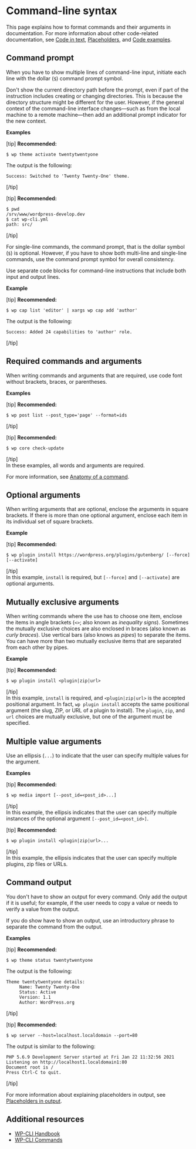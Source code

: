 # Command-line syntax

This page explains how to format commands and their arguments in documentation. For more information about other code-related documentation, see [Code in text](https://make.wordpress.org/docs/style-guide/developer-content/code-in-text/), [Placeholders](https://make.wordpress.org/docs/style-guide/developer-content/placeholders/), and [Code examples](https://make.wordpress.org/docs/style-guide/developer-content/code-examples/).

## Command prompt

When you have to show multiple lines of command-line input, initiate each line with the dollar (`$`) command prompt symbol.

Don't show the current directory path before the prompt, even if part of the instruction includes creating or changing directories. This is because the directory structure might be different for the user. However, if the general context of the command-line interface changes—such as from the local machine to a remote machine—then add an additional prompt indicator for the new context.

**Examples**  

[tip] **Recommended:**  
```shell
$ wp theme activate twentytwentyone
```  
The output is the following:

```
Success: Switched to 'Twenty Twenty-One' theme.
```  
[/tip]  

[tip] **Recommended:**  
```shell
$ pwd
/srv/www/wordpress-develop.dev
$ cat wp-cli.yml
path: src/
```  
[/tip]  

For single-line commands, the command prompt, that is the dollar symbol (`$`) is optional. However, if you have to show both multi-line and single-line commands, use the command prompt symbol for overall consistency.

Use separate code blocks for command-line instructions that include both input and output lines.

**Example**  

[tip] **Recommended:**  
```shell
$ wp cap list 'editor' | xargs wp cap add 'author'
```  
The output is the following:

```
Success: Added 24 capabilities to 'author' role.
```  
[/tip]  

## Required commands and arguments

When writing commands and arguments that are required, use code font without brackets, braces, or parentheses.

**Examples**  

[tip] **Recommended:**  
```shell
$ wp post list --post_type='page' --format=ids
```  
[/tip]  

[tip] **Recommended:**  
```shell
$ wp core check-update
```  
[/tip]  
In these examples, all words and arguments are required.

For more information, see [Anatomy of a command](https://make.wordpress.org/cli/handbook/guides/commands-cookbook/#anatomy-of-a-command).

## Optional arguments

When writing arguments that are optional, enclose the arguments in square brackets. If there is more than one optional argument, enclose each item in its individual set of square brackets.

**Example**  

[tip] **Recommended:**  
```shell
$ wp plugin install https://wordpress.org/plugins/gutenberg/ [--force] [--activate]
```  
[/tip]  
In this example, `install` is required, but `[--force]` and `[--activate]` are optional arguments.

## Mutually exclusive arguments

When writing commands where the use has to choose one item, enclose the items in angle brackets (`<>`; also known as *inequality signs*). Sometimes the mutually exclusive choices are also enclosed in braces (also known as *curly braces*). Use vertical bars (also knows as *pipes*) to separate the items. You can have more than two mutually exclusive items that are separated from each other by pipes.

**Example**  

[tip] **Recommended:**  
```shell
$ wp plugin install <plugin|zip|url>
```  
[/tip]  
In this example, `install` is required, and `<plugin|zip|url>` is the accepted positional argument. In fact, `wp plugin install` accepts the same positional argument (the slug, ZIP, or URL of a plugin to install). The `plugin`, `zip`, and `url` choices are mutually exclusive, but one of the argument must be specified.

## Multiple value arguments

Use an ellipsis (`...`) to indicate that the user can specify multiple values for the argument.

**Examples**  

[tip] **Recommended:**  
```shell
$ wp media import [--post_id=<post_id>...]
```  
[/tip]  
In this example, the ellipsis indicates that the user can specify multiple instances of the optional argument `[--post_id=<post_id>]`.

[tip] **Recommended:**  
```shell
$ wp plugin install <plugin|zip|url>...
```  
[/tip]  
In this example, the ellipsis indicates that the user can specify multiple plugins, zip files or URLs.

## Command output

You don't have to show an output for every command. Only add the output if it is useful; for example, if the user needs to copy a value or needs to verify a value from the output.

If you do show have to show an output, use an introductory phrase to separate the command from the output.

**Examples**  

[tip] **Recommended:**  
```shell
$ wp theme status twentytwentyone
```  
The output is the following:

```
Theme twentytwentyone details:
     Name: Twenty Twenty-One
     Status: Active
     Version: 1.1
     Author: WordPress.org
```  
[/tip]  

[tip] **Recommended:**  
```shell
$ wp server --host=localhost.localdomain --port=80
```  
The output is similar to the following:

```
PHP 5.6.9 Development Server started at Fri Jan 22 11:32:56 2021
Listening on http://localhost1.localdomain1:80
Document root is /
Press Ctrl-C to quit.
```  
[/tip]  

For more information about explaining placeholders in output, see [Placeholders in output](https://make.wordpress.org/docs/style-guide/developer-content/placeholders/#placeholders-in-output).

## Additional resources

- [WP-CLI Handbook](https://make.wordpress.org/cli/handbook/)
- [WP-CLI Commands](https://developer.wordpress.org/cli/commands/)
